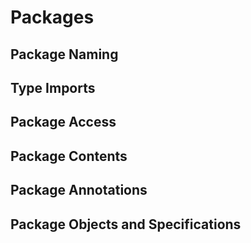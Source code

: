 # Packages
## Package Naming
## Type Imports
## Package Access
## Package Contents
## Package Annotations
## Package Objects and Specifications
